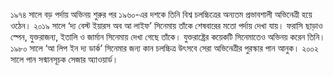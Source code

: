 ১৯৭৪ সালে বড় পর্দায় অভিনয় শুরুর পর ১৯৬০-এর দশকে তিনি বিশ্ব চলচ্চিত্রের অন্যতম প্রভাবশালী অভিনেত্রী হয়ে ওঠেন। ২০১৯ সালে ‘দ্য বেস্ট ইয়ারস অব আ লাইফ’ সিনেমায় তাঁকে শেষবারের মতো পর্দায় দেখা যায়। ফরাসি ছাড়াও স্পেন, যুক্তরাজন্য, ইতালি ও জার্মান সিনেমায় দেখা গেছে তাঁকে। যুক্তরাষ্ট্রের কয়েকটি সিনেমাতেও অভিনয় করেন তিনি। ১৯৮০ সালে ‘আ লিপ ইন দ্য ডার্ক’ সিনেমার জন্য কান চলচ্চিত্র উৎসবে সেরা অভিনেত্রীর পুরস্কার পান আনুক। ২০০২ সালে পান সন্মানসূচক সেজার অ্যাওয়ার্ড।
